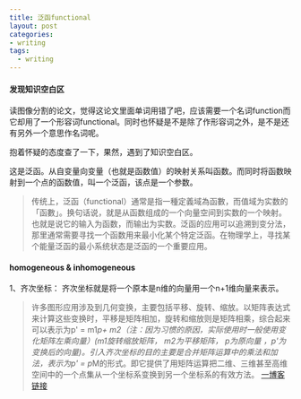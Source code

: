 ```yaml
---
title: 泛函functional
layout: post
categories:
- writing
tags:
  - writing
---
```


#### 发现知识空白区

读图像分割的论文，觉得这论文里面单词用错了吧，应该需要一个名词function而它却用了一个形容词functional。同时也怀疑是不是除了作形容词之外，是不是还有另外一个意思作名词呢。

抱着怀疑的态度查了一下，果然，遇到了知识空白区。

这是泛函。从自变量向变量（也就是函数值）的映射关系叫函数。而同时将函数映射到一个点的函数值，叫一个泛函，该点是一个参数。


>传统上，泛函（functional）通常是指一種定義域為函數，而值域为实数的「函數」。换句话说，就是从函数组成的一个向量空间到实数的一个映射。也就是说它的输入为函数，而输出为实数。泛函的应用可以追溯到变分法，那里通常需要寻找一个函数用来最小化某个特定泛函。在物理学上，寻找某个能量泛函的最小系统状态是泛函的一个重要应用。



#### homogeneous & inhomogeneous

1、齐次坐标： 齐次坐标就是将一个原本是n维的向量用一个n+1维向量来表示。

>许多图形应用涉及到几何变换，主要包括平移、旋转、缩放。以矩阵表达式来计算这些变换时，平移是矩阵相加，旋转和缩放则是矩阵相乘，综合起来可以表示为p' = m1*p+ m2（注：因为习惯的原因，实际使用时一般使用变化矩阵左乘向量）(m1旋转缩放矩阵， m2为平移矩阵， p为原向量 ，p'为变换后的向量)。引入齐次坐标的目的主要是合并矩阵运算中的乘法和加法，表示为p' = p*M的形式。即它提供了用矩阵运算把二维、三维甚至高维空间中的一个点集从一个坐标系变换到另一个坐标系的有效方法。
[一博客链接](http://www.cnblogs.com/csyisong/archive/2008/12/09/1351372.html)


